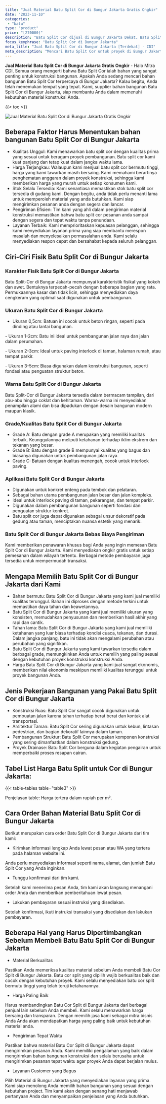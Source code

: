 ```yaml
---
title: "Jual Material Batu Split Cor di Bungur Jakarta Gratis Ongkir"
date: "2023-11-10"
categories:
 - "batu"
type: "product"
price: "[270000]"
description: "Batu Split Cor dijual di Bungur Jakarta Dekat. Batu Split Cor ini sering dipakai dalam proyek konstruksi sebagai material cor beton yang berkualitas dan awet. Silakan hubungi kami untuk informasi lebih lanjut."
focus_keyphrase: "Batu Split Cor di Bungur Jakarta"
meta_title: "Jual Batu Split Cor di Bungur Jakarta [Terdekat] - CDI"
meta_description: "Mencari Batu Split Cor untuk proyek di Bungur Jakarta? Kami menyediakan Batu Split Cor berkualitas untuk campuran beton. Segera dapatkan penawaran terbaik."
---
```


**Jual Material Batu Split Cor di Bungur Jakarta Gratis Ongkir** - Halo Mitra CDI, Semua orang mengerti bahwa Batu Split Cor ialah bahan yang sangat penting untuk konstruksi bangunan. Apakah Anda sedang mencari bahan bangunan Batu Split Cor terpercaya di Bungur Jakarta? Kalau begitu, Anda telah menemukan tempat yang tepat. Kami, supplier bahan bangunan Batu Split Cor di Bungur Jakarta, siap membantu Anda dalam memenuhi kebutuhan material konstruksi Anda.

{{< toc >}}

![Jual Material Batu Split Cor di Bungur Jakarta Gratis Ongkir](/images/batu/batu-split-16.jpg)

## Beberapa Faktor Harus Menentukan bahan bangunan Batu Split Cor di Bungur Jakarta

*   Kualitas Unggul: Kami menawarkan batu split cor dengan kualitas prima yang sesuai untuk beragam proyek pembangunan. Batu split cor kami kuat panjang dan tetap kuat dalam jangka waktu lama.
*   Harga Terjangkau: Walaupun kami menjual batu split cor bermutu tinggi, harga yang kami tawarkan masih bersaing. Kami memahami berartinya penghematan anggaran dalam proyek konstruksi, sehingga kami memberikan harga yang murah untuk setiap konsumen kami.
*   Stok Selalu Tersedia: Kami senantiasa memastikan stok batu split cor tersedia di gudang kami. Dengan begitu, anda tidak perlu menanti lama untuk memperoleh material yang anda butuhkan. Kami siap mengirimkan pesanan anda dengan segera dan lancar.
*   Pengiriman Efisien: Tim kami yang ahli dalam pengiriman material konstruksi memastikan bahwa batu split cor pesanan anda sampai dengan segera dan tepat waktu tanpa penundaan.
*   Layanan Terbaik: Kami memprioritaskan kepuasan pelanggan, sehingga kami menyediakan layanan prima yang siap membantu merespon masalah dan menyelesaikan permasalahan anda. Kami selalu menyediakan respon cepat dan bersahabat kepada seluruh pelanggan.

## Ciri-Ciri Fisik Batu Split Cor di Bungur Jakarta

### Karakter Fisik Batu Split Cor di Bungur Jakarta

Batu Split-Cor di Bungur Jakarta mempunyai karakteristik fisikal yang kokoh dan awet. Bentuknya terpecah-pecah dengan beberapa bagian yang rata. Permukaannya kasar dan tidak licin, sehingga menyediakan daya cengkeram yang optimal saat digunakan untuk pembangunan.

### Ukuran Batu Split Cor di Bungur Jakarta

- Ukuran 0,5cm: Batuan ini cocok untuk beton ringan, seperti pada dinding atau lantai bangunan.  

\- Ukuran 1-2cm: Batu ini ideal untuk pembangunan jalan raya dan jalan dalam perumahan.  

\- Ukuran 2-3cm: Ideal untuk paving interlock di taman, halaman rumah, atau tempat parkir.  

\- Ukuran 3-5cm: Biasa digunakan dalam konstruksi bangunan, seperti fondasi atau penguatan struktur beton.

### Warna Batu Split Cor di Bungur Jakarta

Batu Split-Cor di Bungur Jakarta tersedia dalam bermacam tampilan, dari abu-abu hingga coklat dan kehitaman. Warna-warna ini menyediakan penampilan alami dan bisa dipadukan dengan desain bangunan modern maupun klasik.

### Grade/Kualitas Batu Split Cor di Bungur Jakarta

*   Grade A: Batu dengan grade A merupakan yang memiliki kualitas terbaik. Keunggulannya meliputi ketahanan terhadap iklim ekstrem dan tekanan yang besar.
*   Grade B: Batu dengan grade B mempunyai kualitas yang bagus dan biasanya digunakan untuk pembangunan jalan raya.
*   Grade C: Batuan dengan kualitas menengah, cocok untuk interlock paving.

### Aplikasi Batu Split Cor di Bungur Jakarta

*   Digunakan untuk konkret enteng pada tembok dan pelataran.
*   Sebagai bahan utama pembangunan jalan besar dan jalan kompleks.
*   Ideal untuk interlock paving di taman, pekarangan, dan tempat parkir.
*   Digunakan dalam pembangunan bangunan seperti fondasi dan penguatan struktur konkret.
*   Batu split cor juga dapat digunakan sebagai unsur dekoratif pada gedung atau taman, menciptakan nuansa estetik yang menarik.

### Batu Split Cor di Bungur Jakarta Bebas Biaya Pengiriman

Kami memberikan penawaran khusus bagi Anda yang ingin memesan Batu Split Cor di Bungur Jakarta. Kami menyediakan ongkir gratis untuk setiap pemesanan dalam wilayah tertentu. Berbagai metode pembayaran juga tersedia untuk mempermudah transaksi.

## Mengapa Memilih Batu Split Cor di Bungur Jakarta dari Kami

*   Bahan bermutu: Batu Split Cor di Bungur Jakarta yang kami jual memiliki kualitas terunggul. Bahan ini diproses dengan metode terkini untuk memastikan daya tahan dan keawetannya.
*   Batu Split Cor di Bungur Jakarta yang kami jual memiliki ukuran yang konsisten, memudahkan penyusunan dan memberikan hasil akhir yang rapi dan cantik.
*   Tahan lama: Batu Split Cor di Bungur Jakarta yang kami jual memiliki ketahanan yang luar biasa terhadap kondisi cuaca, tekanan, dan durasi. Dalam jangka panjang, batu ini tidak akan mengalami perubahan atau perubahan yang signifikan.
*   Batu Split Cor di Bungur Jakarta yang kami tawarkan tersedia dalam berbagai grade, memungkinkan Anda untuk memilih yang paling sesuai dengan kebutuhan proyek konstruksi konstruksi Anda.
*   Harga Batu Split Cor di Bungur Jakarta yang kami jual sangat ekonomis, memberikan nilai ekonomis meskipun memiliki kualitas terunggul untuk proyek bangunan Anda.

## Jenis Pekerjaan Bangunan yang Pakai Batu Split Cor di Bungur Jakarta

*   Konstruksi Ruas: Batu Split Cor sangat cocok digunakan untuk pembuatan jalan karena tahan terhadap berat berat dan kontak alat transportasi.
*   Arsitektur Taman: Batu Split Cor sering digunakan untuk kebun, lintasan pedestrian, dan bagian dekoratif lainnya dalam taman.
*   Pembangunan Struktur: Batu Split Cor merupakan komponen konstruksi yang sering dimanfaatkan dalam konstruksi gedung.
*   Proyek Drainase: Batu Split Cor berguna dalam kegiatan pengairan untuk memperbaiki proses resapan cairan.

## Tabel List Harga Batu Split untuk Cor di Bungur Jakarta:

{{< table-tables table="table3" >}}

Penjelasan table: Harga tertera dalam rupiah per m³.

## Cara Order Bahan Material Batu Split Cor di Bungur Jakarta

Berikut merupakan cara order Batu Split Cor di Bungur Jakarta dari tim kami:

*   Kirimkan informasi lengkap Anda lewat pesan atau WA yang tertera pada halaman website ini.

Anda perlu menyediakan informasi seperti nama, alamat, dan jumlah Batu Split Cor yang Anda inginkan.
*   Tunggu konfirmasi dari tim kami.

Setelah kami menerima pesan Anda, tim kami akan langsung menangani order Anda dan memberikan pemberitahuan lewat pesan.
*   Lakukan pembayaran sesuai instruksi yang disediakan.

Setelah konfirmasi, ikuti instruksi transaksi yang disediakan dan lakukan pembayaran.

## Beberapa Hal yang Harus Dipertimbangkan Sebelum Membeli Batu Batu Split Cor di Bungur Jakarta

*   Material Berkualitas

Pastikan Anda memeriksa kualitas material sebelum Anda membeli Batu Cor Split di Bungur Jakarta. Batu cor split yang dipilih wajib berkualitas baik dan cocok dengan kebutuhan proyek. Kami selalu menyediakan batu cor split bermutu tinggi yang telah teruji ketahanannya.
*   Harga Paling Baik

Harus membandingkan Batu Cor Split di Bungur Jakarta dari berbagai penjual lain sebelum Anda membeli. Kami selalu menawarkan harga bersaing dan transparan. Dengan memilih jasa kami sebagai mitra bisnis Anda Anda akan mendapatkan harga yang paling baik untuk kebutuhan material anda.
*   Pengiriman Tepat Waktu

Pastikan bahwa material Batu Cor Split di Bungur Jakarta dapat mengirimkan pesanan Anda. Kami memiliki pengalaman yang baik dalam mengirimkan bahan bangunan konstruksi dan selalu berusaha untuk mengirimkan pesanan tepat waktu agar proyek Anda dapat berjalan mulus.
*   Layanan Customer yang Bagus

Pilih Material di Bungur Jakarta yang menyediakan layanan yang prima. Kami siap menolong Anda memilih bahan bangunan yang sesuai dengan kebutuhan project. Tim kami akan dengan senang hati menjawab pertanyaan Anda dan menyampaikan penjelasan yang Anda butuhkan.